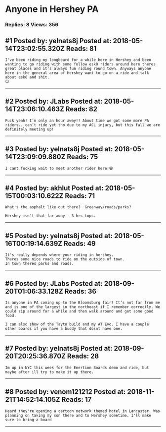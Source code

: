 # Anyone in Hershey PA

### Replies: 8 Views: 356

## \#1 Posted by: yelnats8j Posted at: 2018-05-14T23:02:55.320Z Reads: 81

```
I've been riding my longboard for a while here in Hershey and been wanting to go riding with some follow esk8 riders around here theres great places and it's always fun riding round town. Anyways anyone here in the general area of Hershey want to go on a ride and talk about esk8 and shit.
😉
```

---
## \#2 Posted by: JLabs Posted at: 2018-05-14T23:06:10.463Z Reads: 82

```
Fuck yeah! I’m only an hour away!! About time we got some more PA riders.. can’t ride yet tho due to my ACL injury, but this fall we are definitely meeting up!
```

---
## \#3 Posted by: yelnats8j Posted at: 2018-05-14T23:09:09.880Z Reads: 75

```
I cant fucking wait to meet another rider here!😁
```

---
## \#4 Posted by: akhlut Posted at: 2018-05-15T00:03:10.622Z Reads: 71

```
What's the asphalt like out there?  Greenway/roads/parks?

Hershey isn't that far away - 3 hrs tops.
```

---
## \#5 Posted by: yelnats8j Posted at: 2018-05-16T00:19:14.639Z Reads: 49

```
It's really depends where your riding in hershey.
Theres some nice roads to ride on the outside of town.
In town theres parks and roads.
```

---
## \#6 Posted by: JLabs Posted at: 2018-09-20T01:06:33.128Z Reads: 36

```
Is anyone in PA coming up to the Bloomsburg fair? It’s not far from me and is one of the largest in the northeast if I remember correctly. We could zip around for a while and then walk around and get some good food. 

I can also show of the Tayto build and my AT Evo. I have a couple other boards if you have a buddy that dosnt have one.
```

---
## \#7 Posted by: yelnats8j Posted at: 2018-09-20T20:25:36.870Z Reads: 28

```
Im up in NYC this week for the Enertion Boards demo and ride, but maybe after ill try to make it up there.
```

---
## \#8 Posted by: venom121212 Posted at: 2018-11-21T14:52:14.105Z Reads: 17

```
Heard they're opening a cartoon network themed hotel in Lancaster. Was planning on taking my son there and to Hershey sometime. I'll make sure to bring a board
```

---
